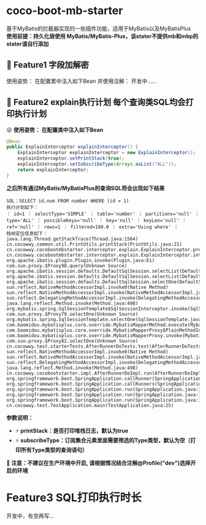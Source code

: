 # coco-boot-mb-starter

基于MyBatis的拦截器实现的一些插件功能，适用于MyBatis以及MyBatisPlus  
**使用前提：持久化层使用 MyBatis/MyBatis-Plus，该stater不提供mb和mbp的stater请自行添加**

##  🍬 Feature1 字段加解密
使用姿势：
在配置累中注入如下Bean
并使用注解：
开发中......
##  🍬 Feature2  explain执行计划 每个查询类SQL均会打印执行计划
😜 **使用姿势： 在配置类中注入如下Bean**
```java
@Bean
public ExplainInterceptor explainInterceptor() {
    ExplainInterceptor explainInterceptor = new ExplainInterceptor();
    explainInterceptor.setPrintStack(true);
    explainInterceptor.setSubscribeType(Arrays.asList("ALL"));
    return explainInterceptor;
}
```
**之后所有通过MyBatis/MyBatisPlus的查询SQL将会出现如下结果**
```text
SQL：SELECT id,num FROM number WHERE (id = 1)
执行计划如下：
｜ id=1 ｜ selectType='SIMPLE' ｜ table='number' ｜ partitions='null' ｜ type='ALL' ｜ possibleKeys='null' ｜ key='null' ｜ keyLen='null' ｜ ref='null' ｜ rows=1 ｜ filtered=100.0 ｜ extra='Using where' ｜
栈帧定位信息如下：
java.lang.Thread.getStackTrace(Thread.java:1564)
cn.cocowwy.common.util.PrintUtils.printStack(PrintUtils.java:21)
cn.cocowwy.cocobootmbstarter.interceptor.explain.ExplainInterceptor.preExplain(ExplainInterceptor.java:96)
cn.cocowwy.cocobootmbstarter.interceptor.explain.ExplainInterceptor.intercept(ExplainInterceptor.java:81)
org.apache.ibatis.plugin.Plugin.invoke(Plugin.java:61)
com.sun.proxy.$Proxy98.query(Unknown Source)
org.apache.ibatis.session.defaults.DefaultSqlSession.selectList(DefaultSqlSession.java:147)
org.apache.ibatis.session.defaults.DefaultSqlSession.selectList(DefaultSqlSession.java:140)
org.apache.ibatis.session.defaults.DefaultSqlSession.selectOne(DefaultSqlSession.java:76)
sun.reflect.NativeMethodAccessorImpl.invoke0(Native Method)
sun.reflect.NativeMethodAccessorImpl.invoke(NativeMethodAccessorImpl.java:62)
sun.reflect.DelegatingMethodAccessorImpl.invoke(DelegatingMethodAccessorImpl.java:43)
java.lang.reflect.Method.invoke(Method.java:498)
org.mybatis.spring.SqlSessionTemplate$SqlSessionInterceptor.invoke(SqlSessionTemplate.java:426)
com.sun.proxy.$Proxy79.selectOne(Unknown Source)
org.mybatis.spring.SqlSessionTemplate.selectOne(SqlSessionTemplate.java:159)
com.baomidou.mybatisplus.core.override.MybatisMapperMethod.execute(MybatisMapperMethod.java:90)
com.baomidou.mybatisplus.core.override.MybatisMapperProxy$PlainMethodInvoker.invoke(MybatisMapperProxy.java:148)
com.baomidou.mybatisplus.core.override.MybatisMapperProxy.invoke(MybatisMapperProxy.java:89)
com.sun.proxy.$Proxy82.selectOne(Unknown Source)
cn.cocowwy.test.starterTests.AfterRunnerDoTests.test(AfterRunnerDoTests.java:46)
sun.reflect.NativeMethodAccessorImpl.invoke0(Native Method)
sun.reflect.NativeMethodAccessorImpl.invoke(NativeMethodAccessorImpl.java:62)
sun.reflect.DelegatingMethodAccessorImpl.invoke(DelegatingMethodAccessorImpl.java:43)
java.lang.reflect.Method.invoke(Method.java:498)
cn.cocowwy.cocobootstarter.impl.AfterRunnerDoImpl.run(AfterRunnerDoImpl.java:46)
org.springframework.boot.SpringApplication.callRunner(SpringApplication.java:783)
org.springframework.boot.SpringApplication.callRunners(SpringApplication.java:773)
org.springframework.boot.SpringApplication.run(SpringApplication.java:319)
org.springframework.boot.SpringApplication.run(SpringApplication.java:1247)
org.springframework.boot.SpringApplication.run(SpringApplication.java:1236)
cn.cocowwy.test.TestApplication.main(TestApplication.java:25)
```
**参数说明：**  
- ⚡️ ️**printStack：是否打印堆栈日志，默认为true**  
- ⚡️ **subscribeType：订阅集合元素里面需要筛选的Type类型，默认为空（打印所有Type类型的查询语句）**

**🍓 注意：不建议在生产环境中开启, 请根据情况结合注解@Profile("dev")选择开启的环境**

# Feature3 SQL打印执行时长
开发中，有空再写...




